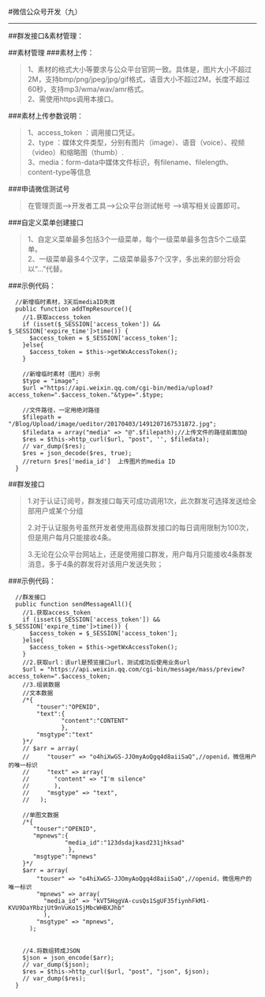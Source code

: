 #微信公众号开发（九）
***

##群发接口&素材管理：

##素材管理
###素材上传：
>1、素材的格式大小等要求与公众平台官网一致。具体是，图片大小不超过2M，支持bmp/png/jpeg/jpg/gif格式，语音大小不超过2M，长度不超过60秒，支持mp3/wma/wav/amr格式。  
>2、需使用https调用本接口。  
 
###素材上传参数说明：
>1、access_token	：调用接口凭证。  
>2、type	：媒体文件类型，分别有图片（image）、语音（voice）、视频（video）和缩略图（thumb）.  
>3、media：form-data中媒体文件标识，有filename、filelength、content-type等信息



###申请微信测试号
>在管理页面——>开发者工具——>公众平台测试帐号 ——>填写相关设置即可。 

###自定义菜单创建接口
>1、自定义菜单最多包括3个一级菜单，每个一级菜单最多包含5个二级菜单。  
>2、一级菜单最多4个汉字，二级菜单最多7个汉字，多出来的部分将会以“...”代替。  

###示例代码：

      //新增临时素材，3天后mediaID失效
	  public function addTmpResource(){
	    //1.获取access_token
	    if (isset($_SESSION['access_token']) && $_SESSION['expire_time']>time()) {
	      $access_token = $_SESSION['access_token'];
	    }else{
	      $access_token = $this->getWxAccessToken();
	    }   
	
	    //新增临时素材（图片）示例
	    $type = "image";
	    $url ="https://api.weixin.qq.com/cgi-bin/media/upload?access_token=".$access_token."&type=".$type;
	
	    //文件路径，一定用绝对路径
	    $filepath = "/Blog/Upload/image/ueditor/20170403/1491207167531872.jpg";
	    $filedata = array("media" => "@".$filepath);//上传文件的路径前面加@  
	    $res = $this->http_curl($url, "post", '', $filedata);
	    // var_dump($res);
	    $res = json_decode($res, true);
	    //return $res['media_id']  上传图片的media ID
	  }


##群发接口
>1.对于认证订阅号，群发接口每天可成功调用1次，此次群发可选择发送给全部用户或某个分组  
>
>2.对于认证服务号虽然开发者使用高级群发接口的每日调用限制为100次，但是用户每月只能接收4条。  
>
>3.无论在公众平台网站上，还是使用接口群发，用户每月只能接收4条群发消息，多于4条的群发将对该用户发送失败；  


###示例代码：

  	  //群发接口
	  public function sendMessageAll(){
	    //1.获取access_token
	    if (isset($_SESSION['access_token']) && $_SESSION['expire_time']>time()) {
	      $access_token = $_SESSION['access_token'];
	    }else{
	      $access_token = $this->getWxAccessToken();
	    }    
	    //2.获取url：该url是预览接口url，测试成功后使用业务url
	    $url = "https://api.weixin.qq.com/cgi-bin/message/mass/preview?access_token=".$access_token;
	    //3.组装数据
	    //文本数据
	    /*{     
	        "touser":"OPENID",
	        "text":{           
	               "content":"CONTENT"            
	               },     
	        "msgtype":"text"
	    }*/
	    // $arr = array(
	    //     "touser" => "o4hiXwGS-JJOmyAoQgq4d8aiiSaQ",//openid，微信用户的唯一标识
	    //     "text" => array(
	    //       "content" => "I'm silence"
	    //       ),
	    //     "msgtype" => "text",
	    //   );
	
	    //单图文数据
	    /*{
	       "touser":"OPENID", 
	       "mpnews":{              
	                "media_id":"123dsdajkasd231jhksad"               
	                 },
	       "msgtype":"mpnews" 
	    }*/
	    $arr = array(
	        "touser" => "o4hiXwGS-JJOmyAoQgq4d8aiiSaQ",//openid，微信用户的唯一标识
	        "mpnews" => array(
	          "media_id" => "kVT5HqgVA-cusQs1SgUF35fiynhFkM1-KVU9DaYRbzjUt9nVuKo1SjMbcWHBXJhb"
	          ),
	        "msgtype" => "mpnews",
	      );
	
	
	    //4.将数组转成JSON
	    $json = json_encode($arr);
	    // var_dump($json);
	    $res = $this->http_curl($url, "post", "json", $json);
	    // var_dump($res);
	  }
